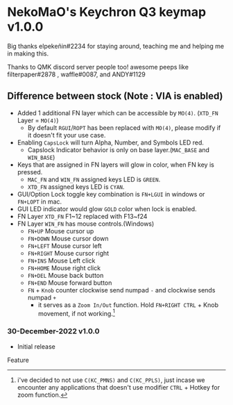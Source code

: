 # NekoMaO's Keychron Q3 keymap v1.0.0
Big thanks elpekeñin#2234 for staying around, teaching me and helping me in making this.

Thanks to QMK discord server people too! awesome peeps like filterpaper#2878 , waffle#0087, and ANDY#1129

## Difference between stock (Note : VIA is enabled)
- Added 1 additional FN layer which can be accessible by `MO(4)`. (`XTD_FN` Layer = `MO(4)`)
  - By default `RGUI`/`ROPT` has been replaced with `MO(4)`, please modify if it doesn't fit your use case. 
- Enabling `CapsLock` will turn Alpha, Number, and Symbols LED red.
  - Capslock Indicator behavior is only on base layer.(`MAC_BASE` and `WIN_BASE`)
- Keys that are assigned in FN layers will glow in color, when FN key is pressed.
  - `MAC_FN` and `WIN_FN` assigned keys LED is `GREEN`.
  - `XTD_FN` assigned keys LED is `CYAN`.
- GUI/Option Lock toggle key combination is `FN+LGUI` in windows or `FN+LOPT` in mac.
- GUI LED indicator would glow `GOLD` color when lock is enabled.
- FN Layer `XTD_FN` F1~12 replaced with F13~f24
- FN Layer `WIN_FN` has mouse controls.(Windows)
  - `FN+UP` Mouse cursor up
  - `FN+DOWN` Mouse cursor down
  - `FN+LEFT` Mouse cursor left
  - `FN+RIGHT` Mouse cursor right
  - `FN+INS` Mouse Left click
  - `FN+HOME` Mouse right click
  - `FN+DEL` Mouse back button
  - `FN+END` Mouse forward button
  - `FN` + `Knob` counter clockwise send numpad `-` and clockwise sends numpad `+`
    - it serves as a `Zoom In/Out` function. Hold `FN+RIGHT CTRL` + Knob movement, if not working.[^1]

[^1]: i've decided to not use `C(KC_PMNS)` and `C(KC_PPLS)`, just incase we encounter any applications that doesn't use modifier `CTRL` + Hotkey for zoom function.

### 30-December-2022 v1.0.0
- Initial release

Feature
